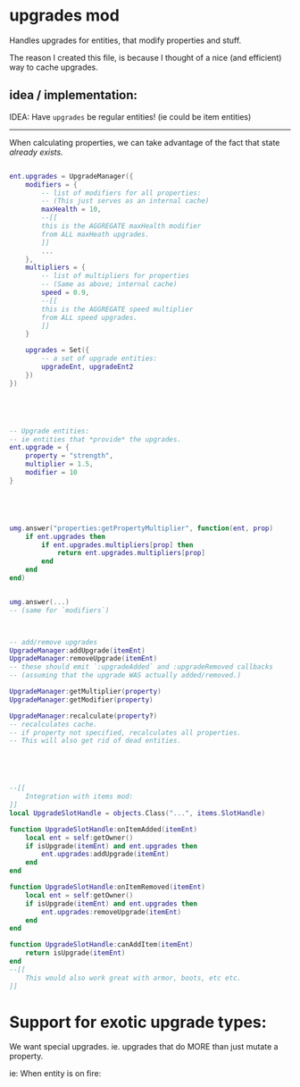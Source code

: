 

# upgrades mod

Handles upgrades for entities, that modify properties and stuff.

The reason I created this file, is because I thought of 
a nice (and efficient) way to cache upgrades.


## idea / implementation:

IDEA:
Have `upgrades` be regular entities! (ie could be item entities)

-------------

When calculating properties,
we can take advantage of the fact that state *already exists.*
```lua

ent.upgrades = UpgradeManager({
    modifiers = {
        -- list of modifiers for all properties:
        -- (This just serves as an internal cache)
        maxHealth = 10,
        --[[
        this is the AGGREGATE maxHealth modifier 
        from ALL maxHeath upgrades.
        ]] 
        ...
    },
    multipliers = {
        -- list of multipliers for properties
        -- (Same as above; internal cache)
        speed = 0.9,
        --[[
        this is the AGGREGATE speed multiplier 
        from ALL speed upgrades.
        ]] 
    }

    upgrades = Set({
        -- a set of upgrade entities:
        upgradeEnt, upgradeEnt2
    })
})





-- Upgrade entities:
-- ie entities that *provide* the upgrades.
ent.upgrade = {
    property = "strength",
    multiplier = 1.5,
    modifier = 10
}





umg.answer("properties:getPropertyMultiplier", function(ent, prop)
    if ent.upgrades then
        if ent.upgrades.multipliers[prop] then
            return ent.upgrades.multipliers[prop]
        end
    end
end)


umg.answer(...)
-- (same for `modifiers`)



-- add/remove upgrades
UpgradeManager:addUpgrade(itemEnt)
UpgradeManager:removeUpgrade(itemEnt)
-- these should emit `:upgradeAdded` and :upgradeRemoved callbacks
-- (assuming that the upgrade WAS actually added/removed.)

UpgradeManager:getMultiplier(property)
UpgradeManager:getModifier(property)

UpgradeManager:recalculate(property?)
-- recalculates cache.
-- if property not specified, recalculates all properties.
-- This will also get rid of dead entities.





--[[
    Integration with items mod:
]]
local UpgradeSlotHandle = objects.Class("...", items.SlotHandle)

function UpgradeSlotHandle:onItemAdded(itemEnt)
    local ent = self:getOwner()
    if isUpgrade(itemEnt) and ent.upgrades then
        ent.upgrades:addUpgrade(itemEnt)
    end
end

function UpgradeSlotHandle:onItemRemoved(itemEnt)
    local ent = self:getOwner()
    if isUpgrade(itemEnt) and ent.upgrades then
        ent.upgrades:removeUpgrade(itemEnt)
    end
end

function UpgradeSlotHandle:canAddItem(itemEnt)
    return isUpgrade(itemEnt)
end
--[[
    This would also work great with armor, boots, etc etc.
]]


```


# Support for exotic upgrade types:

We want special upgrades.
ie. upgrades that do MORE than just mutate a property.

ie: 
When entity is on fire:


